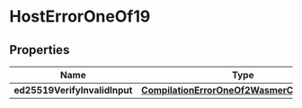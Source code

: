 
# HostErrorOneOf19

## Properties
| Name | Type | Description | Notes |
| ------------ | ------------- | ------------- | ------------- |
| **ed25519VerifyInvalidInput** | [**CompilationErrorOneOf2WasmerCompileError**](CompilationErrorOneOf2WasmerCompileError.md) |  |  |



